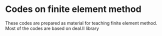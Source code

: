 # Codes on finite element method
These codes are prepared as material for teaching finite element method. Most of the codes are based on deal.II library
